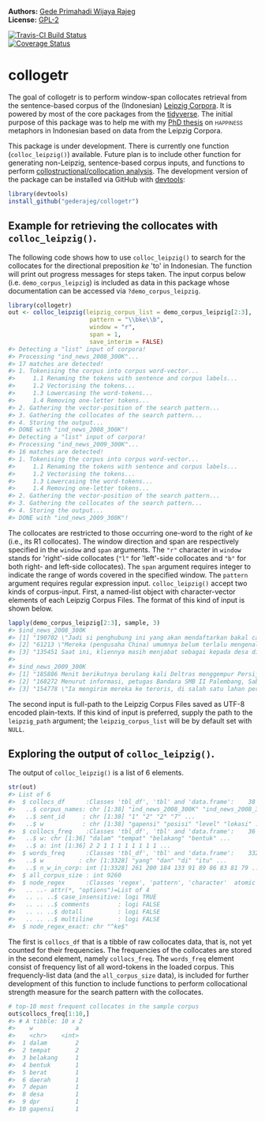 
<!-- README.md is generated from README.Rmd. Please edit that file -->
**Authors:** [Gede Primahadi Wijaya Rajeg](https://figshare.com/authors/Gede_Primahadi_Wijaya_Rajeg/1234749)<br/> **License:** [GPL-2](https://www.gnu.org/licenses/old-licenses/gpl-2.0.en.html)<br/>

[![Travis-CI Build Status](https://travis-ci.org/gederajeg/collogetr.svg?branch=master)](https://travis-ci.org/gederajeg/collogetr)<br/> [![Coverage Status](https://img.shields.io/codecov/c/github/gederajeg/collogetr/master.svg)](https://codecov.io/github/gederajeg/collogetr?branch=master)

collogetr
=========

The goal of collogetr is to perform window-span collocates retrieval from the sentence-based corpus of the (Indonesian) [Leipzig Corpora](http://wortschatz.uni-leipzig.de/en/download). It is powered by most of the core packages from the [tidyverse](https://www.tidyverse.org). The initial purpose of this package was to help me with my [PhD thesis](http://rpubs.com/primahadi/ca_3d_metaphor_happiness_synonyms_Indonesian) on <span style="font-variant:small-caps;">happiness</span> metaphors in Indonesian based on data from the Leipzig Corpora.

This package is under development. There is currently one function (`colloc_leipzig()`) available. Future plan is to include other function for generating non-Leipzig, sentence-based corpus inputs, and functions to perform [collostructional/collocation analysis](http://www.linguistics.ucsb.edu/faculty/stgries/teaching/groningen/index.html). The development version of the package can be installed via GitHub with [devtools](https://github.com/hadley/devtools):

``` r
library(devtools)
install_github("gederajeg/collogetr")
```

Example for retrieving the collocates with `colloc_leipzig()`.
--------------------------------------------------------------

The following code shows how to use `colloc_leipzig()` to search for the collocates for the directional preposition *ke* 'to' in Indonesian. The function will print out progress messages for steps taken. The input corpus below (i.e. `demo_corpus_leipzig`) is included as data in this package whose documentation can be accessed via `?demo_corpus_leipzig`.

``` r
library(collogetr)
out <- colloc_leipzig(leipzig_corpus_list = demo_corpus_leipzig[2:3],
                       pattern = "\\bke\\b",
                       window = "r",
                       span = 1,
                       save_interim = FALSE)
#> Detecting a "list" input of corpora!
#> Processing "ind_news_2008_300K"...
#> 17 matches are detected!
#> 1. Tokenising the corpus into corpus word-vector...
#>     1.1 Renaming the tokens with sentence and corpus labels...
#>     1.2 Vectorising the tokens...
#>     1.3 Lowercasing the word-tokens...
#>     1.4 Removing one-letter tokens...
#> 2. Gathering the vector-position of the search pattern...
#> 3. Gathering the collocates of the search pattern...
#> 4. Storing the output...
#> DONE with "ind_news_2008_300K"!
#> Detecting a "list" input of corpora!
#> Processing "ind_news_2009_300K"...
#> 16 matches are detected!
#> 1. Tokenising the corpus into corpus word-vector...
#>     1.1 Renaming the tokens with sentence and corpus labels...
#>     1.2 Vectorising the tokens...
#>     1.3 Lowercasing the word-tokens...
#>     1.4 Removing one-letter tokens...
#> 2. Gathering the vector-position of the search pattern...
#> 3. Gathering the collocates of the search pattern...
#> 4. Storing the output...
#> DONE with "ind_news_2009_300K"!
```

The collocates are restricted to those occurring one-word to the right of *ke* (i.e., its R1 collocates). The window direction and span are respectively specified in the `window` and `span` arguments. The `"r"` character in `window` stands for 'right'-side collocates (`"l"` for 'left'-side collocates and `"b"` for both right- and left-side collocates). The `span` argument requires integer to indicate the range of words covered in the specified window. The `pattern` argument requires regular expression input. `colloc_leipzig()` accept two kinds of corpus-input. First, a named-list object with character-vector elements of each Leipzig Corpus Files. The format of this kind of input is shown below.

``` r
lapply(demo_corpus_leipzig[2:3], sample, 3)
#> $ind_news_2008_300K
#> [1] "190702 \"Jadi si penghubung ini yang akan mendaftarkan bakal calon."                                                                                                                                     
#> [2] "61213 \"Mereka (pengusaha China) umumnya belum terlalu mengenal Indonesia secara baik dibanding dengan pengusaha dari negara-negara lain yang sudah lebih dahulu bermitra dengan Indonesia,\" kata Iwan."
#> [3] "135451 Saat ini, kliennya masih menjabat sebagai kepada desa di Alor, NTT."                                                                                                                              
#> 
#> $ind_news_2009_300K
#> [1] "185886 Menit berikutnya berulang kali Deltras menggempur Persijap, tapi karena finishing touch yang tak sempurna kedudukan gol tak berubah."                                                                                            
#> [2] "168272 Menurut informasi, petugas Bandara SMB II Palembang, Sabtu siang, sekitar pkl."                                                                                                                                                  
#> [3] "154778 \"Ia mengirim mereka ke teroris, di salah satu lahan pertanian tempat mereka memberi wanita-wanita bunuhdiri itu dengan bom, dan kemudian Samira membawa wanita-wanita itu ke tempat yang menjadi sasaran serangan,\" kata Atta."
```

The second input is full-path to the Leipzig Corpus Files saved as UTF-8 encoded plain-texts. If this kind of input is preferred, supply the path to the `leipzig_path` argument; the `leipzig_corpus_list` will be by default set with `NULL`.

Exploring the output of `colloc_leipzig()`.
-------------------------------------------

The output of `colloc_leipzig()` is a list of 6 elements.

``` r
str(out)
#> List of 6
#>  $ collocs_df      :Classes 'tbl_df', 'tbl' and 'data.frame':    38 obs. of  3 variables:
#>   ..$ corpus_names: chr [1:38] "ind_news_2008_300K" "ind_news_2008_300K" "ind_news_2008_300K" "ind_news_2008_300K" ...
#>   ..$ sent_id     : chr [1:38] "1" "2" "2" "7" ...
#>   ..$ w           : chr [1:38] "gapensi" "posisi" "level" "lokasi" ...
#>  $ collocs_freq    :Classes 'tbl_df', 'tbl' and 'data.frame':    36 obs. of  2 variables:
#>   ..$ w: chr [1:36] "dalam" "tempat" "belakang" "bentuk" ...
#>   ..$ a: int [1:36] 2 2 1 1 1 1 1 1 1 1 ...
#>  $ words_freq      :Classes 'tbl_df', 'tbl' and 'data.frame':    3328 obs. of  2 variables:
#>   ..$ w          : chr [1:3328] "yang" "dan" "di" "itu" ...
#>   ..$ n_w_in_corp: int [1:3328] 261 200 184 133 91 89 86 83 81 79 ...
#>  $ all_corpus_size : int 9260
#>  $ node_regex      :Classes 'regex', 'pattern', 'character'  atomic [1:1] \bke\b
#>   .. ..- attr(*, "options")=List of 4
#>   .. .. ..$ case_insensitive: logi TRUE
#>   .. .. ..$ comments        : logi FALSE
#>   .. .. ..$ dotall          : logi FALSE
#>   .. .. ..$ multiline       : logi FALSE
#>  $ node_regex_exact: chr "^ke$"
```

The first is `collocs_df` that is a tibble of raw collocates data, that is, not yet counted for their frequencies. The frequencies of the collocates are stored in the second element, namely `collocs_freq`. The `words_freq` element consist of frequency list of all word-tokens in the loaded corpus. This frequencly-list data (and the `all_corpus_size` data), is included for further development of this function to include functions to perform collocational strength measure for the search pattern with the collocates.

``` r
# top-10 most frequent collocates in the sample corpus
out$collocs_freq[1:10,]
#> # A tibble: 10 x 2
#>    w            a
#>    <chr>    <int>
#>  1 dalam        2
#>  2 tempat       2
#>  3 belakang     1
#>  4 bentuk       1
#>  5 berat        1
#>  6 daerah       1
#>  7 depan        1
#>  8 desa         1
#>  9 dpr          1
#> 10 gapensi      1
```
